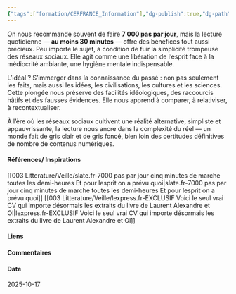 ```yaml
---
{"tags":["formation/CERFRANCE_Information"],"dg-publish":true,"dg-path":"Notes permanentes/2025 10 17 - Lire - enjeu.md","permalink":"/notes-permanentes/2025-10-17-lire-enjeu/","dgPassFrontmatter":true}
---
```


On nous recommande souvent de faire **7 000 pas par jour**, mais la lecture quotidienne — **au moins 30 minutes** — offre des bénéfices tout aussi précieux. Peu importe le sujet, à condition de fuir la simplicité trompeuse des réseaux sociaux. Elle agit comme une libération de l’esprit face à la médiocrité ambiante, une hygiène mentale indispensable.

L’idéal ? S’immerger dans la connaissance du passé : non pas seulement les faits, mais aussi les idées, les civilisations, les cultures et les sciences. Cette plongée nous préserve des facilités idéologiques, des raccourcis hâtifs et des fausses évidences. Elle nous apprend à comparer, à relativiser, à recontextualiser.

À l’ère où les réseaux sociaux cultivent une réalité alternative, simpliste et appauvrissante, la lecture nous ancre dans la complexité du réel — un monde fait de gris clair et de gris foncé, bien loin des certitudes définitives de nombre de contenus numériques.

#### Références/ Inspirations
[[003 Litterature/Veille/slate.fr-7000 pas par jour cinq minutes de marche toutes les demi-heures Et pour lesprit on a prévu quoi\|slate.fr-7000 pas par jour cinq minutes de marche toutes les demi-heures Et pour lesprit on a prévu quoi]]
[[003 Litterature/Veille/lexpress.fr-EXCLUSIF Voici le seul vrai CV qui importe désormais les extraits du livre de Laurent Alexandre et Ol\|lexpress.fr-EXCLUSIF Voici le seul vrai CV qui importe désormais les extraits du livre de Laurent Alexandre et Ol]]
#### Liens



#### Commentaires



#### Date
2025-10-17
